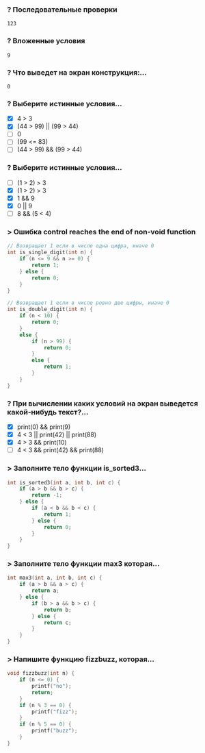 ### ? Последовательные проверки
`123`

### ? Вложенные условия
`9`

### ? Что выведет на экран конструкция:...
`0`

### ? Выберите истинные условия...
- [x] 4 > 3
- [x] (44 > 99) || (99 > 44)
- [ ] 0
- [ ] (99 <= 83)
- [ ] (44 > 99) && (99 > 44)
 
### ? Выберите истинные условия...
- [ ] (1 > 2) > 3
- [x] (1 > 2) > 3
- [x] 1 && 9
- [x] 0 || 9
- [ ] 8 && (5 < 4)

### > Ошибка control reaches the end of non-void function
```c
// Возвращает 1 если в числе одна цифра, иначе 0
int is_single_digit(int n) {
    if (n <= 9 && n >= 0) {
        return 1;
    } else {
        return 0;
    }
}

// Возвращает 1 если в числе ровно две цифры, иначе 0
int is_double_digit(int n) {
    if (n < 10) { 
        return 0;
    } 
    else {
        if (n > 99) {
            return 0;
        }
        else {
            return 1;
        }
    }
}
```

### ? При вычислении каких условий на экран выведется какой-нибудь текст?...
- [x] print(0) && print(9)
- [x] 4 < 3 || print(42) || print(88)
- [x] 4 > 3 && print(10)
- [ ] 4 < 3 && print(42) && print(88)

### > Заполните тело функции is_sorted3...
```c
int is_sorted3(int a, int b, int c) {
    if (a > b && b > c) {
        return -1;
    } else {
        if (a < b && b < c) {
            return 1;
        } else {
            return 0;
        }
    }
}
```

### > Заполните тело функции max3 которая...
```c
int max3(int a, int b, int c) {
    if (a > b && a > c) {
        return a;
    } else {
        if (b > a && b > c) {
            return b;
        } else {
            return c;
        }
    }
}
```

### > Напишите функцию fizzbuzz, которая...
```c
void fizzbuzz(int n) {
    if (n <= 0) {
        printf("no");
        return;
    }
    if (n % 3 == 0) {
        printf("fizz");
    }
    if (n % 5 == 0) {
        printf("buzz");
    }
}
```

